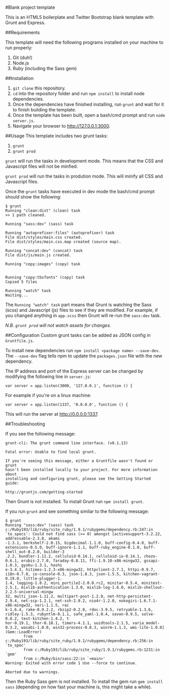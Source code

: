 #Blank project template

This is an HTML5 boilerplate and Twitter Bootstrap blank template with Grunt and Express.

##Requirements 

This template will need the following programs installed on your machine to run properly:

1. Git (duh!)
2. Node.js
3. Ruby (including the Sass gem)

##Installation
1. `git clone` this repository.
2. `cd` into the repository folder and run `npm install` to install node dependencies.
3. Once the dependencies have finished installing, run `grunt` and wait for it to finish building the template.
4. Once the template has been built, open a bash/cmd prompt and run `node server.js`.
5. Navigate your browser to http://127.0.0.1:3000.

##Usage
This template includes two grunt tasks:

1. `grunt`
2. `grunt prod`

`grunt` will run the tasks in development mode. This means that the CSS and Javascript files will not be minfied.

`grunt prod` will run the tasks in prodution mode. This will minify all CSS and Javascript files.

Once the `grunt` tasks have executed in dev mode the bash/cmd prompt should show the following:
```
$ grunt
Running "clean:dist" (clean) task
>> 1 path cleaned.

Running "sass:dev" (sass) task

Running "autoprefixer:files" (autoprefixer) task
File dist/styles/main.css created.
File dist/styles/main.css.map created (source map).

Running "concat:dev" (concat) task
File dist/js/main.js created.

Running "copy:images" (copy) task


Running "copy:tbsfonts" (copy) task
Copied 5 files

Running "watch" task
Waiting...
```
The `Running "watch" task` part means that Grunt is watching the Sass (scss) and Javascript (js) files to see if they are modified. For example, if you changed anything in `app.scss` then Grunt will re-run the `sass:dev` task.

*N.B. `grunt prod` will not watch assets for changes.*

##Configuration
Custom grunt tasks can be added as JSON config in `Gruntfile.js`.

To install new dependencies run `npm install <package name> --save-dev`. The `--save-dev` flag tells npm to update the `packages.json` file with the new dependency.

The IP address and port of the Express server can be changed by modifying the following line in `server.js`:
```
var server = app.listen(3000, '127.0.0.1', function () {
```
For example if you're on a linux machine:
```
var server = app.listen(1337, '0.0.0.0', function () {
```
This will run the server at http://0.0.0.0:1337.

##Troubleshooting

If you see the following message:

```
grunt-cli: The grunt command line interface. (v0.1.13)

Fatal error: Unable to find local grunt.

If you're seeing this message, either a Gruntfile wasn't found or grunt
hasn't been installed locally to your project. For more information about
installing and configuring grunt, please see the Getting Started guide:

http://gruntjs.com/getting-started
```
Then Grunt is not installed. To install Grunt run `npm install grunt`.

If you run `grunt` and see something similar to the following message:

```
$ grunt
Running "sass:dev" (sass) task
c:/Ruby193/lib/ruby/site_ruby/1.9.1/rubygems/dependency.rb:247:in `to_specs': Could not find sass (>= 0) amongst [activesupport-3.2.22, addressable-2.3.8, akami
-1.3.1, berkshelf-2.0.15, bigdecimal-1.1.0, buff-config-0.4.0, buff-extensions-0.5.0, buff-ignore-1.1.1, buff-ruby_engine-0.1.0, buff-shell_out-0.2.0, builder-3
.2.2, bundler-1.11.2, celluloid-0.14.1, celluloid-io-0.14.1, chozo-0.6.1, erubis-2.7.0, faraday-0.8.11, ffi-1.9.10-x86-mingw32, gssapi-1.0.3, gyoku-1.3.1, hashi
e-3.4.3, hitimes-1.2.3-x86-mingw32, httpclient-2.7.1, httpi-0.9.7, i18n-0.7.0, io-console-0.3, json-1.8.3, json-1.5.5, kitchen-vagrant-0.19.0, little-plugger-1.
1.4, logging-1.8.2, mini_portile2-2.0.0.rc2, minitar-0.5.4, minitest-2.5.1, mixlib-authentication-1.3.0, mixlib-log-1.6.0, mixlib-shellout-2.2.5-universal-mingw
32, multi_json-1.11.2, multipart-post-1.2.0, net-http-persistent-2.9.4, net-scp-1.2.1, net-ssh-2.9.2, nio4r-1.2.0, nokogiri-1.6.7.1-x86-mingw32, nori-1.1.5, rac
k-1.6.4, rake-0.9.2.2, rbzip2-0.2.0, rdoc-3.9.5, retryable-1.3.6, ridley-1.5.3, rubyntlm-0.1.1, safe_yaml-1.0.4, savon-0.9.5, solve-0.8.2, test-kitchen-1.4.2, t
hor-0.19.1, thor-0.18.1, timers-4.1.1, uuidtools-2.1.5, varia_model-0.3.2, wasabi-1.0.0, win32-process-0.8.3, winrm-1.1.3, wmi-lite-1.0.0] (Gem::LoadError)
        from c:/Ruby193/lib/ruby/site_ruby/1.9.1/rubygems/dependency.rb:256:in `to_spec'
        from c:/Ruby193/lib/ruby/site_ruby/1.9.1/rubygems.rb:1231:in `gem'
        from c:/Ruby/bin/sass:22:in `<main>'
Warning: Exited with error code 1 Use --force to continue.

Aborted due to warnings.
```
Then the Ruby Sass gem is not installed. To install the gem run `gem install sass` (depending on how fast your machine is, this might take a while).
